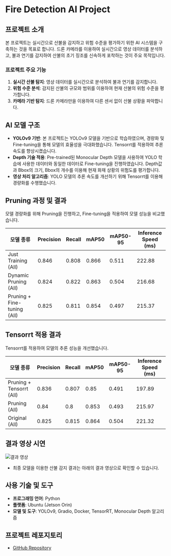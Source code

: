 # Fire Detection AI Project

## 프로젝트 소개

본 프로젝트는 실시간으로 산불을 감지하고 위험 수준을 평가하기 위한 AI 시스템을 구축하는 것을 목표로 합니다. 드론 카메라를 이용하여 실시간으로 영상 데이터를 분석하고, 불과 연기를 감지하여 산불의 초기 징조를 신속하게 포착하는 것이 주요 목적입니다. 

### 프로젝트 주요 기능
1. **실시간 산불 탐지**: 영상 데이터를 실시간으로 분석하여 불과 연기를 감지합니다.
2. **위험 수준 분석**: 감지된 산불의 규모와 범위를 이용하여 현재 산불의 위험 수준을 평가합니다.
3. **카메라 기반 탐지**: 드론 카메라만을 이용하여 다른 센서 없이 산불 상황을 파악합니다.

## AI 모델 구조

- **YOLOv9 기반**: 본 프로젝트는 YOLOv9 모델을 기반으로 학습하였으며, 경량화 및 Fine-tuning을 통해 모델의 효율성을 극대화했습니다. Tensorrt를 적용하여 추론 속도를 향상시켰습니다.
- **Depth 기술 적용**: Pre-trained된 Monocular Depth 모델을 사용하여 YOLO 학습에 사용한 데이터와 동일한 데이터로 Fine-tuning을 진행하였습니다. Depth값과 Bbox의 크기, Bbox의 개수를 이용해 현재 화재 상황의 위험도를 평가합니다.
- **영상 처리 알고리즘**: YOLO 모델의 추론 속도를 개선하기 위해 Tensorrt를 이용해 경량화를 수행했습니다.

## Pruning 과정 및 결과

모델 경량화를 위해 Pruning을 진행하고, Fine-tuning을 적용하여 모델 성능을 비교했습니다.

| 모델 종류 | Precision | Recall | mAP50 | mAP50-95 | Inference Speed (ms) |
|-----------|-----------|--------|--------|----------|----------------------|
| Just Training (All) | 0.846 | 0.808 | 0.866 | 0.511 | 222.88 |
| Dynamic Pruning (All) | 0.824 | 0.822 | 0.863 | 0.504 | 216.68 |
| Pruning + Fine-tuning (All) | 0.825 | 0.811 | 0.854 | 0.497 | 215.37 |

## Tensorrt 적용 결과

Tensorrt를 적용하여 모델의 추론 성능을 개선했습니다.

| 모델 종류 | Precision | Recall | mAP50 | mAP50-95 | Inference Speed (ms) |
|-----------|-----------|--------|--------|----------|----------------------|
| Pruning + Tensorrt (All) | 0.836 | 0.807 | 0.85 | 0.491 | 197.89 |
| Pruning (All) | 0.84 | 0.8 | 0.853 | 0.493 | 215.97 |
| Original (All) | 0.825 | 0.815 | 0.864 | 0.504 | 221.32 |

## 결과 영상 시연

![결과 영상](\KONSLA99_work\fire_detection\mini_project\yolov9\runs\detect\yolov9_17_detect8)
- 최종 모델을 이용한 산불 감지 결과는 아래의 결과 영상으로 확인할 수 있습니다.

## 사용 기술 및 도구
- **프로그래밍 언어**: Python
- **플랫폼**: Ubuntu (Jetson Orin)
- **모델 및 도구**: YOLOv9, Gradio, Docker, TensorRT, Monocular Depth 알고리즘

## 프로젝트 레포지토리
- [GitHub Repository](https://github.com/Konsla99/KONSLA99_work.git)
